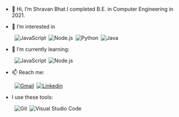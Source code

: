 - 👋 Hi, I’m Shravan Bhat.I completed B.E. in Computer Engineering in 2021. 
- 👀 I’m interested in

  &ensp;![JavaScript](https://img.shields.io/badge/-JavaScript-000000?style=flat-square&logo=JavaScript)&ensp;![Node.js](https://img.shields.io/badge/-Node.js-303030?style=flat-square&logo=Node.js)&ensp;![Python](https://img.shields.io/badge/-Python-000000?style=flat-square&logo=Python)&ensp;![Java](https://img.shields.io/badge/-Java-303030?style=flat-square&logo=Java)&ensp;

- 🌱 I’m currently learning:

  &ensp;![JavaScript](https://img.shields.io/badge/-JavaScript-000000?style=flat-square&logo=JavaScript)&ensp;![Node.js](https://img.shields.io/badge/-Node.js-303030?style=flat-square&logo=Node.js)&ensp;
- 📫 Reach me:

  &ensp;[![Gmail](https://img.shields.io/badge/-Gmail-C71610?style=flat-square&logo=Gmail&logoColor=FFFFFF)](mailto:shravanbhat6@gmail.com)&ensp;[![Linkedin](https://img.shields.io/badge/LinkedIn-0077B5?style=for-the-badge&logo=linkedin)](https://www.linkedin.com/in/shr1999/)&ensp;


- I use these tools:

  &ensp;![Git](https://img.shields.io/badge/-Git-3E2C00?style=flat-square&logo=Git)&ensp;![Visual Studio Code](https://img.shields.io/badge/-VsCode-2C2C32?style=flat-square&logo=visual-studio-code&logoColor=0078D7)

